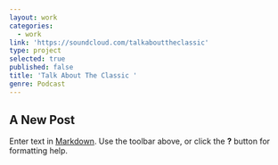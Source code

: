 ```yaml
---
layout: work
categories:
  - work
link: 'https://soundcloud.com/talkabouttheclassic'
type: project
selected: true
published: false
title: 'Talk About The Classic '
genre: Podcast
---
```

## A New Post

Enter text in [Markdown](http://daringfireball.net/projects/markdown/). Use the toolbar above, or click the **?** button for formatting help.
